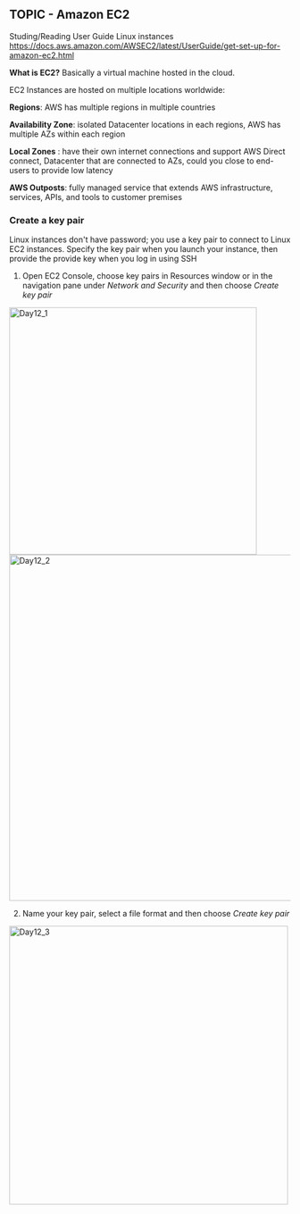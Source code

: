## TOPIC - Amazon EC2

Studing/Reading User Guide Linux instances https://docs.aws.amazon.com/AWSEC2/latest/UserGuide/get-set-up-for-amazon-ec2.html 

**What is EC2?** Basically a virtual machine hosted in the cloud.

EC2 Instances are hosted on multiple locations worldwide:

**Regions**: AWS has multiple regions in multiple countries

**Availability Zone**: isolated Datacenter locations in each regions, AWS has multiple AZs within each region

**Local Zones** : have their own internet connections and support AWS Direct connect, Datacenter that are connected to AZs, could you close to end-users to provide low latency

**AWS Outposts**: fully managed service that extends AWS infrastructure, services, APIs, and tools to customer premises


### Create a key pair

Linux instances don't have password; you use a key pair to connect to Linux EC2 instances. Specify the key pair when you launch your instance, then provide the provide key when you log in using SSH 

1. Open EC2 Console, choose key pairs in Resources window or in the navigation pane under *Network and Security* and then choose *Create key pair*

<img width="443" alt="Day12_1" src="https://user-images.githubusercontent.com/44376898/91259130-bb917d80-e722-11ea-8212-1d19cc538b10.png">
<img width="620" alt="Day12_2" src="https://user-images.githubusercontent.com/44376898/91258815-1bd3ef80-e722-11ea-9dad-25387357d7d0.png">

2. Name your key pair, select a file format and then choose *Create key pair*

<img width="499" alt="Day12_3" src="https://user-images.githubusercontent.com/44376898/91258960-681f2f80-e722-11ea-95d1-357af4d463e8.png">

